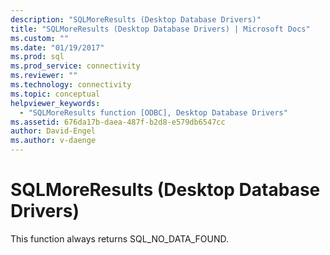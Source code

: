 ```yaml
---
description: "SQLMoreResults (Desktop Database Drivers)"
title: "SQLMoreResults (Desktop Database Drivers) | Microsoft Docs"
ms.custom: ""
ms.date: "01/19/2017"
ms.prod: sql
ms.prod_service: connectivity
ms.reviewer: ""
ms.technology: connectivity
ms.topic: conceptual
helpviewer_keywords: 
  - "SQLMoreResults function [ODBC], Desktop Database Drivers"
ms.assetid: 676da17b-daea-487f-b2d8-e579db6547cc
author: David-Engel
ms.author: v-daenge
---
```

# SQLMoreResults (Desktop Database Drivers)
This function always returns SQL_NO_DATA_FOUND.
